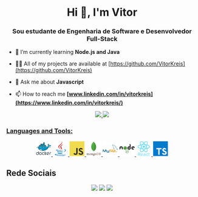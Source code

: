 ## <h1 align="center">Hi 👋, I'm Vitor</h1>
<h3 align="center">Sou estudante de Engenharia de Software e Desenvolvedor Full-Stack</h3>

- 🌱 I’m currently learning **Node.js and Java**

- 👨‍💻 All of my projects are available at [https://github.com/VitorKreis](https://github.com/VitorKreis)

- 💬 Ask me about **Javascript**

- 📫 How to reach me **[www.linkedin.com/in/vitorkreis](https://www.linkedin.com/in/vitorkreis/)**

<div align="center" style="display: inline_block">
  <a href="https://github.com/VitorKreis">
  <img height="150em" src="https://github-readme-stats.vercel.app/api?username=VitorKreis&show_icons=true&theme=tokyonight&include_all_commits=true&count_private=true"/>
  <img height="150em" src="https://github-readme-stats.vercel.app/api/top-langs/?username=VitorKreis&layout=compact&langs_count=7&theme=tokyonight"/>
</div>

<h3 align="left">Languages and Tools:</h3>
<div align="center" >
  <a href="https://www.docker.com/" target="_blank" rel="noreferrer"> <img src="https://raw.githubusercontent.com/devicons/devicon/master/icons/docker/docker-original-wordmark.svg" alt="docker" width="40" height="40"/> <a href="https://www.java.com" target="_blank" rel="noreferrer"> <img src="https://raw.githubusercontent.com/devicons/devicon/master/icons/java/java-original.svg" alt="java" width="40" height="40"/> </a> <a href="https://developer.mozilla.org/en-US/docs/Web/JavaScript" target="_blank" rel="noreferrer"> <img src="https://raw.githubusercontent.com/devicons/devicon/master/icons/javascript/javascript-original.svg" alt="javascript" width="40" height="40"/> </a> <a href="https://www.mongodb.com/" target="_blank" rel="noreferrer"> <img src="https://raw.githubusercontent.com/devicons/devicon/master/icons/mongodb/mongodb-original-wordmark.svg" alt="mongodb" width="40" height="40"/> </a> <a href="https://www.mysql.com/" target="_blank" rel="noreferrer"> <img src="https://raw.githubusercontent.com/devicons/devicon/master/icons/mysql/mysql-original-wordmark.svg" alt="mysql" width="40" height="40"/> </a> <a href="https://nodejs.org" target="_blank" rel="noreferrer"> <img src="https://raw.githubusercontent.com/devicons/devicon/master/icons/nodejs/nodejs-original-wordmark.svg" alt="nodejs" width="40" height="40"/> </a><a href="https://reactjs.org/" target="_blank" rel="noreferrer"> <img src="https://raw.githubusercontent.com/devicons/devicon/master/icons/react/react-original-wordmark.svg" alt="react" width="40" height="40"/> </a> <a href="https://www.typescriptlang.org/" target="_blank" rel="noreferrer"> <img src="https://raw.githubusercontent.com/devicons/devicon/master/icons/typescript/typescript-original.svg" alt="typescript" width="40" height="40"/> </a>
</div>


## Rede Sociais
  <div align="center">
    <a  href="https://www.instagram.com/vitorkrei/"><img src="https://img.shields.io/badge/Instagram-E4405F?style=for-the-badge&logo=instagram&logoColor=white"/></a>
    <a href="https://www.linkedin.com/in/vitorkreis/"><img src="https://img.shields.io/badge/LinkedIn-0077B5?style=for-the-badge&logo=linkedin&logoColor=white"/></a>
    <a href="https://mail.google.com/mail/u/0/?tab=rm&ogbl#inbox"><img src="https://img.shields.io/badge/Gmail-D14836?style=for-the-badge&logo=gmail&logoColor=white"/>  </a>
  </div>

